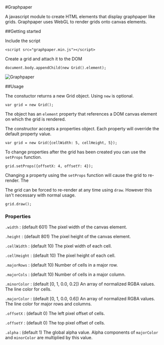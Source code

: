 #Graphpaper

A javascript module to create HTML elements that display graphpaper like grids. Graphpaper uses WebGL to render grids onto canvas elements.

##Getting started

Include the script

    <script src="graphpaper.min.js"></script>

Create a grid and attach it to the DOM
    
    document.body.appendChild(new Grid().element);

![Graphpaper](http://rosskettle.github.io/img/graphpaper1.png "Graphpaper")

##Usage

The constuctor returns a new Grid object. Using `new` is optional.

    var grid = new Grid();

The object has an `element` property that references a DOM canvas element on which the grid is rendered. 

The constructor accepts a properties object. Each property will override the default property value.

    var grid = new Grid({cellWidth: 5, cellHeight, 5});

To change properties after the grid has been created you can use the `setProps` function.

    grid.setProps({offsetX: 4, offsetY: 4});

Changing a property using the `setProps` function will cause the grid to re-render. The

The grid can be forced to re-render at any time using `draw`. However this isn't necessary with normal usage.

    grid.draw(); 

### Properties

`.width` : (default 601) The pixel width of the canvas element.

`.height` : (default 801) The pixel height of the canvas element.

`.cellWidth` : (default 10) The pixel width of each cell.

`.cellHeight` : (default 10) The pixel height of each cell.

`.majorRows` : (default 10) Number of cells in a major row.

`.majorCols` : (default 10) Number of cells in a major column.

`.minorColor` : (default [0, 1, 0.0, 0.2]) An array of normalized RGBA values. The line color for cells.

`.majorColor` : (default [0, 1, 0.0, 0.6]) An array of normalized RGBA values. The line color for major rows and columns.

`.offsetX` : (default 0) The left pixel offset of cells.

`.offsetY` : (default 0) The top pixel offset of cells.

`.alpha`   : (default 1) The global alpha value. Alpha components of `majorColor` and `minorColor` are multiplied by this value.








